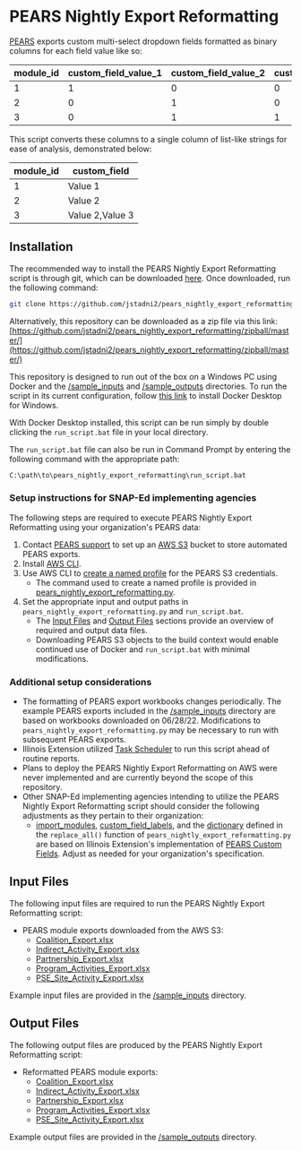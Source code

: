 # PEARS Nightly Export Reformatting

[PEARS](https://www.k-state.edu/oeie/pears/) exports custom multi-select dropdown fields formatted as binary columns for each field value like so:

| module_id | custom_field_value_1 | custom_field_value_2 | custom_field_value_3 |
|-----------|----------------------|----------------------|----------------------|
| 1         | 1                    | 0                    | 0                    |
| 2         | 0                    | 1                    | 0                    |
| 3         | 0                    | 1                    | 1                    |

This script converts these columns to a single column of list-like strings for ease of analysis, demonstrated below:

| module_id | custom_field    |
|-----------|-----------------|
| 1         | Value 1         |
| 2         | Value 2         |
| 3         | Value 2,Value 3 |

## Installation

The recommended way to install the PEARS Nightly Export Reformatting script is through git, which can be downloaded [here](https://git-scm.com/downloads). Once downloaded, run the following command:

```bash
git clone https://github.com/jstadni2/pears_nightly_export_reformatting
```

Alternatively, this repository can be downloaded as a zip file via this link:
[https://github.com/jstadni2/pears_nightly_export_reformatting/zipball/master/](https://github.com/jstadni2/pears_nightly_export_reformatting/zipball/master/)

This repository is designed to run out of the box on a Windows PC using Docker and the [/sample_inputs](https://github.com/jstadni2/pears_nightly_export_reformatting/tree/master/sample_inputs) and [/sample_outputs](https://github.com/jstadni2/pears_nightly_export_reformatting/tree/master/sample_outputs) directories.
To run the script in its current configuration, follow [this link](https://docs.docker.com/desktop/windows/install/) to install Docker Desktop for Windows. 

With Docker Desktop installed, this script can be run simply by double clicking the `run_script.bat` file in your local directory.

The `run_script.bat` file can also be run in Command Prompt by entering the following command with the appropriate path:

```bash
C:\path\to\pears_nightly_export_reformatting\run_script.bat
```

### Setup instructions for SNAP-Ed implementing agencies

The following steps are required to execute PEARS Nightly Export Reformatting using your organization's PEARS data:
1. Contact [PEARS support](mailto:support@pears.io) to set up an [AWS S3](https://aws.amazon.com/s3/) bucket to store automated PEARS exports.
2. Install [AWS CLI](https://docs.aws.amazon.com/cli/latest/userguide/getting-started-install.html).
3. Use AWS CLI to [create a named profile](https://docs.aws.amazon.com/cli/latest/userguide/cli-configure-profiles.html) for the PEARS S3 credentials.
	- The command used to create a named profile is provided in [pears_nightly_export_reformatting.py](https://github.com/jstadni2/pears_nightly_export_reformatting/blob/master/pears_nightly_export_reformatting.py#L9-L18).
4. Set the appropriate input and output paths in `pears_nightly_export_reformatting.py` and `run_script.bat`.
	- The [Input Files](#input-files) and [Output Files](#output-files) sections provide an overview of required and output data files.
	- Downloading PEARS S3 objects to the build context would enable continued use of Docker and `run_script.bat` with minimal modifications.

### Additional setup considerations

- The formatting of PEARS export workbooks changes periodically. The example PEARS exports included in the [/sample_inputs](https://github.com/jstadni2/pears_nightly_export_reformatting/tree/master/sample_inputs) directory are based on workbooks downloaded on 06/28/22.
Modifications to `pears_nightly_export_reformatting.py` may be necessary to run with subsequent PEARS exports.
- Illinois Extension utilized [Task Scheduler](https://docs.microsoft.com/en-us/windows/win32/taskschd/task-scheduler-start-page) to run this script ahead of routine reports.
- Plans to deploy the PEARS Nightly Export Reformatting on AWS were never implemented and are currently beyond the scope of this repository.
- Other SNAP-Ed implementing agencies intending to utilize the PEARS Nightly Export Reformatting script should consider the following adjustments as they pertain to their organization:
	- [import_modules](https://github.com/jstadni2/pears_nightly_export_reformatting/blob/master/pears_nightly_export_reformatting.py#L62-L66),
	[custom_field_labels](https://github.com/jstadni2/pears_nightly_export_reformatting/blob/master/pears_nightly_export_reformatting.py#L71-L72),
	and the [dictionary](https://github.com/jstadni2/pears_nightly_export_reformatting/blob/master/pears_nightly_export_reformatting.py#L78-L96) defined in the `replace_all()` function of `pears_nightly_export_reformatting.py`
	are based on Illinois Extension's implementation of [PEARS Custom Fields](https://support.pears.io/manage-custom-fields/). Adjust as needed for your organization's specification.	
	
## Input Files

The following input files are required to run the PEARS Nightly Export Reformatting script:
- PEARS module exports downloaded from the AWS S3:
	- [Coalition_Export.xlsx](https://github.com/jstadni2/pears_nightly_export_reformatting/blob/master/sample_inputs/Coalition_Export.xlsx)
	- [Indirect_Activity_Export.xlsx](https://github.com/jstadni2/pears_nightly_export_reformatting/blob/master/sample_inputs/Indirect_Activity_Export.xlsx)
	- [Partnership_Export.xlsx](https://github.com/jstadni2/pears_nightly_export_reformatting/blob/master/sample_inputs/Partnership_Export.xlsx)
	- [Program_Activities_Export.xlsx](https://github.com/jstadni2/pears_nightly_export_reformatting/blob/master/sample_inputs/Program_Activities_Export.xlsx)
	- [PSE_Site_Activity_Export.xlsx](https://github.com/jstadni2/pears_nightly_export_reformatting/blob/master/sample_inputs/PSE_Site_Activity_Export.xlsx)

Example input files are provided in the [/sample_inputs](https://github.com/jstadni2/pears_nightly_export_reformatting/tree/master/sample_inputs) directory. 

## Output Files

The following output files are produced by the PEARS Nightly Export Reformatting script:
- Reformatted PEARS module exports:
	- [Coalition_Export.xlsx](https://github.com/jstadni2/pears_nightly_export_reformatting/blob/master/sample_outputs/Coalition_Export.xlsx)
	- [Indirect_Activity_Export.xlsx](https://github.com/jstadni2/pears_nightly_export_reformatting/blob/master/sample_outputs/Indirect_Activity_Export.xlsx)
	- [Partnership_Export.xlsx](https://github.com/jstadni2/pears_nightly_export_reformatting/blob/master/sample_outputs/Partnership_Export.xlsx)
	- [Program_Activities_Export.xlsx](https://github.com/jstadni2/pears_nightly_export_reformatting/blob/master/sample_outputs/Program_Activities_Export.xlsx)
	- [PSE_Site_Activity_Export.xlsx](https://github.com/jstadni2/pears_nightly_export_reformatting/blob/master/sample_outputs/PSE_Site_Activity_Export.xlsx)
	
Example output files are provided in the [/sample_outputs](https://github.com/jstadni2/pears_nightly_export_reformatting/tree/master/sample_outputs) directory.